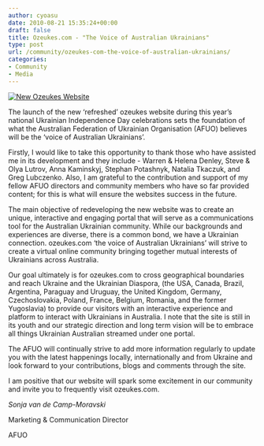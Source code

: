 ```yaml
---
author: cyoasu
date: 2010-08-21 15:35:24+00:00
draft: false
title: Ozeukes.com - "The Voice of Australian Ukrainians"
type: post
url: /community/ozeukes-com-the-voice-of-australian-ukrainians/
categories:
- Community
- Media
---
```


[![New Ozeukes Website](http://www.ozeukes.com/wp-content/uploads/2010/08/launch_banner.gif)
](http://www.ozeukes.com/wp-content/uploads/2010/08/launch_banner.gif)




The launch of the new ‘refreshed’ ozeukes website during this year’s national Ukrainian Independence Day celebrations sets the foundation of what the Australian Federation of Ukrainian Organisation (AFUO) believes will be the ‘voice of Australian Ukrainians’.


Firstly, I would like to take this opportunity to thank those who have assisted me in its development and they include - Warren & Helena Denley, Steve & Olya Lutrov, Anna Kaminskyj, Stephan Potashnyk, Natalia Tkaczuk, and Greg Lubczenko. Also, I am grateful to the contribution and support of my fellow AFUO directors and community members who have so far provided content; for this is what will ensure the websites success in the future.

The main objective of redeveloping the new website was to create an unique, interactive and engaging portal that will serve  as a communications tool  for the Australian Ukrainian community. While our backgrounds and experiences are diverse, there is a common bond, we have a Ukrainian connection.  ozeukes.com ‘the voice of Australian Ukrainians’ will strive to create a virtual online community bringing together mutual interests of Ukrainians across Australia.

Our goal ultimately is for ozeukes.com to cross geographical boundaries and reach Ukraine and  the Ukrainian Diaspora, (the USA, Canada, Brazil, Argentina, Paraguay and Uruguay, the United Kingdom, Germany, Czechoslovakia, Poland, France, Belgium, Romania, and the former Yugoslavia) to provide our visitors with an interactive experience and platform to interact with Ukrainians in Australia.  I note that the site is still in its youth and our strategic direction and long term vision will be to embrace all things Ukrainian Australian streamed under one portal.

The AFUO will continually strive to add more information regularly to update you with the latest happenings locally, internationally and from Ukraine and look forward to your contributions, blogs and comments through the site.

I am positive that our website will spark some excitement in our community and invite you to frequently visit ozeukes.com.

_Sonja van de Camp-Moravski_

Marketing & Communication Director

AFUO
